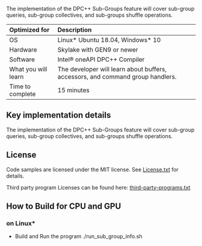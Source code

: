 The implementation of the DPC++ Sub-Groups feature will cover sub-group queries, sub-group collectives, and sub-groups shuffle operations.
  
| Optimized for                       | Description
|:---                               |:---
| OS                                | Linux* Ubuntu 18.04, Windows* 10
| Hardware                          | Skylake with GEN9 or newer
| Software                          | Intel&reg; oneAPI DPC++ Compiler
| What you will learn               | The developer will learn about buffers, accessors, and command group handlers.
| Time to complete                  | 15 minutes  
  
## Key implementation details 
The implementation of the DPC++ Sub-Groups feature will cover sub-group queries, sub-group collectives, and sub-groups shuffle operations.

## License  
Code samples are licensed under the MIT license. See
[License.txt](https://github.com/oneapi-src/oneAPI-samples/blob/master/License.txt) for details.

Third party program Licenses can be found here: [third-party-programs.txt](https://github.com/oneapi-src/oneAPI-samples/blob/master/third-party-programs.txt)

## How to Build for CPU and GPU 

### on Linux*  
   * Build and Run the program
    ./run_sub_group_info.sh
